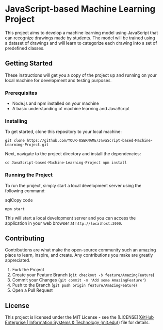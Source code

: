 JavaScript-based Machine Learning Project
=========================================

This project aims to develop a machine learning model using JavaScript that can recognize drawings made by students. The model will be trained using a dataset of drawings and will learn to categorize each drawing into a set of predefined classes.

Getting Started
---------------

These instructions will get you a copy of the project up and running on your local machine for development and testing purposes.

### Prerequisites

-   Node.js and npm installed on your machine
-   A basic understanding of machine learning and JavaScript

### Installing

To get started, clone this repository to your local machine:



`git clone https://github.com/YOUR-USERNAME/JavaScript-based-Machine-Learning-Project.git`

Next, navigate to the project directory and install the dependencies:



`cd JavaScript-based-Machine-Learning-Project
npm install`

### Running the Project

To run the project, simply start a local development server using the following command:

sqlCopy code

`npm start`

This will start a local development server and you can access the application in your web browser at `http://localhost:3000`.

Contributing
------------

Contributions are what make the open-source community such an amazing place to learn, inspire, and create. Any contributions you make are greatly appreciated.

1.  Fork the Project
2.  Create your Feature Branch (`git checkout -b feature/AmazingFeature`)
3.  Commit your Changes (`git commit -m 'Add some AmazingFeature'`)
4.  Push to the Branch (`git push origin feature/AmazingFeature`)
5.  Open a Pull Request

License
-------

This project is licensed under the MIT License - see the [LICENSE]([GitHub Enterprise | Information Systems & Technology (mit.edu)](https://ist.mit.edu/github-enterprise)) file for details.
